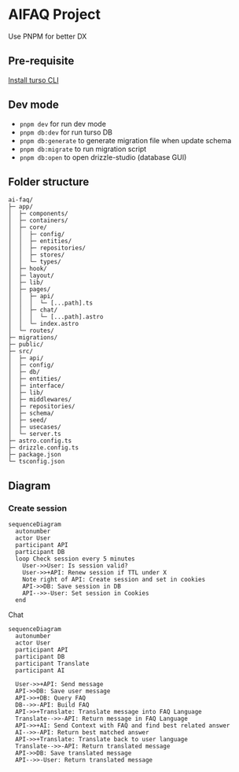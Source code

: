 # AIFAQ Project

Use PNPM for better DX

## Pre-requisite

[Install turso CLI](https://docs.turso.tech/cli/installation)

## Dev mode

- `pnpm dev` for run dev mode
- `pnpm db:dev` for run turso DB
- `pnpm db:generate` to generate migration file when update schema
- `pnpm db:migrate` to run migration script
- `pnpm db:open` to open drizzle-studio (database GUI)

## Folder structure

```
ai-faq/
├─ app/
│  ├─ components/
│  ├─ containers/
│  ├─ core/
│  │  ├─ config/
│  │  ├─ entities/
│  │  ├─ repositories/
│  │  ├─ stores/
│  │  └─ types/
│  ├─ hook/
│  ├─ layout/
│  ├─ lib/
│  ├─ pages/
│  │  ├─ api/
│  │  │  └─ [...path].ts
│  │  ├─ chat/
│  │  │  └─ [...path].astro
│  │  └─ index.astro
│  └─ routes/
├─ migrations/
├─ public/
├─ src/
│  ├─ api/
│  ├─ config/
│  ├─ db/
│  ├─ entities/
│  ├─ interface/
│  ├─ lib/
│  ├─ middlewares/
│  ├─ repositories/
│  ├─ schema/
│  ├─ seed/
│  ├─ usecases/
│  └─ server.ts
├─ astro.config.ts
├─ drizzle.config.ts
├─ package.json
└─ tsconfig.json
```

## Diagram

### Create session

```mermaid
sequenceDiagram
  autonumber
  actor User
  participant API
  participant DB
  loop Check session every 5 minutes
    User->>User: Is session valid?
    User->>+API: Renew session if TTL under X
    Note right of API: Create session and set in cookies
    API->>DB: Save session in DB
    API-->>-User: Set session in Cookies
  end
```

Chat

```mermaid
sequenceDiagram
  autonumber
  actor User
  participant API
  participant DB
  participant Translate
  participant AI

  User->>+API: Send message
  API->>DB: Save user message
  API->>+DB: Query FAQ
  DB-->>-API: Build FAQ
  API->>+Translate: Translate message into FAQ Language
  Translate-->>-API: Return message in FAQ Language
  API->>+AI: Send Context with FAQ and find best related answer
  AI-->>-API: Return best matched answer
  API->>+Translate: Translate back to user language
  Translate-->>-API: Return translated message
  API->>DB: Save translated message
  API-->>-User: Return translated message
```
